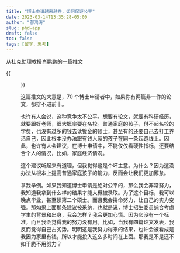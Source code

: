 ```yaml
---
title: "博士申请越来越卷，如何保证公平"
date: 2023-03-14T13:35:28-05:00
author: "郝鸿涛"
slug: phd-app
draft: false
toc: false
tags: [留学，思考]
---
```


从杜克助理教授[肖鹏鹏](https://www.pengpengxiao.com/)的[一篇推文](https://twitter.com/pengpeng_xiao/status/1625169701184716806?cxt=HHwWjIC-rfLO4Y0tAAAA)

{{<figure src="/media/cnblog/ppx.png">}}

这篇推文的大意是，70 个博士申请者中，如果你有两篇非一作的论文，都排不进前十。

也许有人会说，这种竞争太不公平。想要有论文，就要有科研经历，就要跟好老师，很大概率要在名校。普通家庭的孩子，付不起名校的学费，也没有过多的钱去读镀金的硕士，甚至有的还要自己去打工养活自己，因此根本没办法跟有钱人家的孩子在同一条起跑线上。因此，也许有人会建议，在博士申请中，不能仅仅看硬性指标，还要结合个人的情况，比如，家庭经济情况。

这个建议听起来有道理，但我觉得这是个坏主意。为什么？因为这没办法从根本上提高普通家庭孩子的能力，反而会让我们更加懈怠。

拿我举例。如果我知道博士申请是绝对公平的，那么我会非常努力，我知道我拿到什么样的结果才能大概被录取。为了这个目标，我可以晚点毕业，甚至读第二个硕士。而且我会拼命努力，让自己的实力变强。那如果上面那条建议被采纳，也就是说，博士招生委员综合考虑学生的背景和出身，我会怎样？我会更加心慌。因为它没有一个标准，而且我会觉得我的努力没有用。比如，当我有四篇论文发表，我反而觉得自己占劣势。明明这是我努力得来的结果，也许会被看成是我因为家里有钱，所以才能投入这么多时间在上面。那我是不是还不如干脆不用努力？